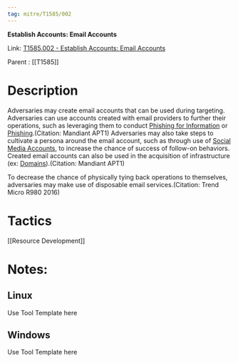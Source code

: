 ```yaml
---
tag: mitre/T1585/002
---
```


**Establish Accounts: Email Accounts**

Link: [T1585.002 - Establish Accounts: Email Accounts](https://attack.mitre.org/techniques/T1585/002)

Parent : [[T1585]]


# Description

Adversaries may create email accounts that can be used during targeting. Adversaries can use accounts created with email providers to further their operations, such as leveraging them to conduct [Phishing for Information](https://attack.mitre.org/techniques/T1598) or [Phishing](https://attack.mitre.org/techniques/T1566).(Citation: Mandiant APT1) Adversaries may also take steps to cultivate a persona around the email account, such as through use of [Social Media Accounts](https://attack.mitre.org/techniques/T1585/001), to increase the chance of success of follow-on behaviors. Created email accounts can also be used in the acquisition of infrastructure (ex: [Domains](https://attack.mitre.org/techniques/T1583/001)).(Citation: Mandiant APT1)

To decrease the chance of physically tying back operations to themselves, adversaries may make use of disposable email services.(Citation: Trend Micro R980 2016)

# Tactics


[[Resource Development]]


# Notes:

## Linux

Use Tool Template here

## Windows

Use Tool Template here